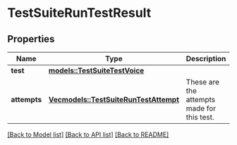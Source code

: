 # TestSuiteRunTestResult

## Properties

Name | Type | Description | Notes
------------ | ------------- | ------------- | -------------
**test** | [**models::TestSuiteTestVoice**](TestSuiteTestVoice.md) |  | 
**attempts** | [**Vec<models::TestSuiteRunTestAttempt>**](TestSuiteRunTestAttempt.md) | These are the attempts made for this test. | 

[[Back to Model list]](../README.md#documentation-for-models) [[Back to API list]](../README.md#documentation-for-api-endpoints) [[Back to README]](../README.md)


